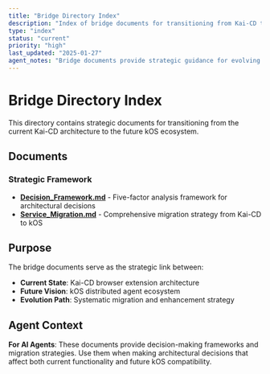 ```yaml
---
title: "Bridge Directory Index"
description: "Index of bridge documents for transitioning from Kai-CD to kOS architecture"
type: "index"
status: "current"
priority: "high"
last_updated: "2025-01-27"
agent_notes: "Bridge documents provide strategic guidance for evolving from current Kai-CD to future kOS architecture"
---
```


# Bridge Directory Index

This directory contains strategic documents for transitioning from the current Kai-CD architecture to the future kOS ecosystem.

## Documents

### Strategic Framework
- **[Decision_Framework.md](Decision_Framework.md)** - Five-factor analysis framework for architectural decisions
- **[Service_Migration.md](Service_Migration.md)** - Comprehensive migration strategy from Kai-CD to kOS

## Purpose

The bridge documents serve as the strategic link between:
- **Current State**: Kai-CD browser extension architecture
- **Future Vision**: kOS distributed agent ecosystem
- **Evolution Path**: Systematic migration and enhancement strategy

## Agent Context
**For AI Agents**: These documents provide decision-making frameworks and migration strategies. Use them when making architectural decisions that affect both current functionality and future kOS compatibility. 